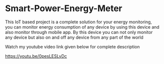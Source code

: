 # Smart-Power-Energy-Meter
This IoT based project is a complete solution for your energy monitoring, 
you can monitor energy consumption of any device by using this device and also monitor through mobile app.
By this device you can not only monitor any device but also on and off any device from any part of the world


Watch my youtube video link given below for complete description 

https://youtu.be/0pesLESLyDc


